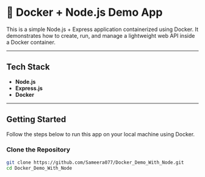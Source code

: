 # 🐳 Docker + Node.js Demo App

This is a simple Node.js + Express application containerized using Docker. It demonstrates how to create, run, and manage a lightweight web API inside a Docker container.

---

## Tech Stack

- **Node.js**
- **Express.js**
- **Docker**

---

## Getting Started

Follow the steps below to run this app on your local machine using Docker.

### Clone the Repository

```bash
git clone https://github.com/Sameera077/Docker_Demo_With_Node.git
cd Docker_Demo_With_Node
